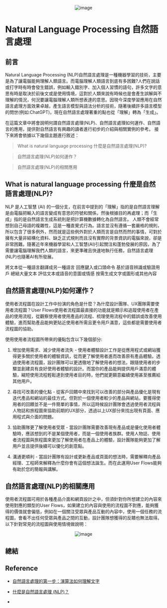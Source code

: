 <div align=center>

![image](https://github.com/CAFECA-IO/KnowledgeManagement/assets/77717533/8df60974-0ccc-4ee7-ab98-cec58e338266)


</div>

# Natural Language Processing 自然語言處理

## 前言
Natural Language Processing (NLP)自然語言處理是一種機器學習的技術，主要是為了讓電腦能夠理解人類語言。而電腦理解人類語言到底有多困難?人們在說話或打字時有時會發生錯誤，例如輸入錯別字、加入個人習慣的語句，許多文字的意思有時是取決於前後文或是使用情境，這對於人類來說有時候也是會產生誤解與不理解的情況，何況要讓電腦理解人類所想表達的意思。因現今深度學習應用在自然語言處理方面效果卓越，產生語言模型與語法分析的技術，隨著後續許多語言模型的問世(例如:ChatGPT)，現在自然語言處理著重的點也從「理解」轉為「生成」。

在這篇文章中將會說明何謂自然語言處理(NLP)、自然語言處理如何運作、自然語言的應用，提供對自然語言有興趣的讀者進行初步的介紹與相關實例的參考。
接下來將會依據以下幾個主題進行敘述：
> What is natural language processing 什麼是自然語言處理(NLP)?

> 自然語言處理(NLP)如何運作？

> 自然語言處理(NLP)的相關應用

## What is natural language processing 什麼是自然語言處理(NLP)?
NLP 是人工智慧 (AI) 的一個分支，在前言中提到的「理解」指的是自然語言理解是由電腦把輸入的語言變成有意思的符號和關係，然後根據目的再處理；而「生成」指的是自然語言生成系統則是把計算機數據轉化為自然語言。
人類不會經常想到自己母語的複雜性，這是一種直覺式行為。語言並沒有遵循一套嚴格的規則，所以包含了很多例外，然而就是這些例外對於人類而言是自然而然的事情，可對於擁有大量非結構化資料、缺乏正式規則而且沒有實際的背景資訊的電腦來說，卻是非常困難。隨著近年來機器學習和人工智慧(AI)引起關注和蓬勃發展的原因，為了需要讓電腦理解我們人類的語言，來更準確且快速地執行任務，自然語言處理(NLP)也隨著AI有所發展。


將文本從一種語言翻譯成另一種語言
回應鍵入或口頭命令
基於語音辨識或驗證用戶
總結大量文本
評估文本或語音的意圖或情感
按需生成文字或圖形或其他內容


## 自然語言處理(NLP)如何運作？
使用者流程圖在設計工作中扮演的角色是什麼？為什麼設計團隊、UX團隊需要使用者流程圖？User Flows使用者流程圖最直接的功能就是顯示和追蹤使用者在產品的使用流程，從觀察使用者使用產品的流程、梳理使用流程中的錯誤或改善使用體驗，進而幫助產品能夠更貼近使用者所需且更令用戶滿意，這些都是需要使用者流程圖的協助。

使用使用者流程圖所帶來的優點包含以下幾個部分:
1. 增加使用需求、減少使用者流失 - 使用者體驗設計工作是從應用程式或網站獲得更多關於使用者的體驗資訊，從而更了解使用者進而改善原有產品體驗。透過使用者流程圖，設計團隊可以更透徹地了解使用者的想法，跟隨使用者的步驟並創建具有良好使用者體驗的設計。而當你的產品能夠提供用戶滿意的體驗，縮短使用流程輕鬆達到使用者目的時，他們就更願意繼續使用甚至推薦給其他用戶。

2. 尋找可改善的優化點 - 從客戶回饋中來找到可以改善的部分與產品優化是現有迭代產品和網站的最佳方式。但對於一個使用者較少的產品與網站，要獲得使用者的回饋並不是一件簡單的事情，所以這時候設計團隊會透過使用者流程與人物誌和旅程圖來協助前期的UX部分，透過以上UX部分來找出現有頁面、應用程式與介面的問題。

3. 協助團隊更了解使用者受眾 - 當設計團隊需要改善現有產品或是優化使用者體驗時，應該想到的不是某個使用者，而是一個使用者族群。使用人物誌、使用者流程圖與旅程圖來更加了解使用者在產品上的體驗，設計團隊能夠更加了解用戶並且提供後續可以優化的創意點。

4. 溝通更順利 - 當設計團隊有設計或更新產品或頁面的想法時，需要解釋向產品經理、工程師來解釋為什麼你會有這個想法誕生。而在此運用User Flows能夠有助於您的簡報與講解。

## 自然語言處理(NLP)的相關應用
使用者流程圖可用於各種產品介面和網頁設計之中，但須針對你所想建立的內容來使用對應的類型的User Flows，如果建立的內容與使用的流程圖不對應，能夠獲得的價值就會偏低，例如在一個關注受眾與產品互動的內容中，使用一個任務的流程圖，會看不出任何受眾與產品之間的互動，設計團隊想獲得的反饋也無法取得。以下針對常見的流程圖與使用情境做說明：



<div align=center>
  
![image](https://github.com/CAFECA-IO/KnowledgeManagement/assets/77717533/8ace5a11-5e64-48d4-b9c3-313d9ede7967)

</div>


## 總結

## Reference
- [自然語言處理的第一步：演算法如何理解文字](https://blogs.nvidia.com.tw/blog/natural-language-processing-first-steps-how-algorithms-understand-text/)

- [什麼是自然語言處理 (NLP)？](https://aws.amazon.com/tw/what-is/nlp/)

- 
